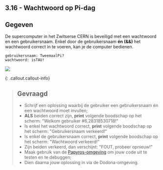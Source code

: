 ## 3.16 - Wachtwoord op Pi-dag

## Gegeven

De supercomputer in het Zwitserse CERN is beveiligd met een wachtwoord en een gebruikersnaam. 
Enkel door de gebruikersnaam **én (&&)** het wachtwoord correct in te voeren, kan je de computer bedienen.

```
gebruikersnaam: TweemaalPi?
wachtwoord: isTAU!
```

<img src="https://cdn.mos.cms.futurecdn.net/r54xYPhTCu342XKUHLFCiU.jpg"/>

{: .callout.callout-info}
> ## Gevraagd
> * Schrijf een oplossing waarbij de gebruiker een gebruikersnaam én een wachtwoord moet invullen;
> * **ALS** beiden correct zijn, **print** volgende boodschap op het scherm: "Welkom gebruiker #6.28318530718!" 
> * Is enkel het wachtwoord correct, **print** volgende boodschap op het scherm: "Gebruikersnaam verkeerd!"
> * Is enkel de gebruikersnaam correct, **print** volgende boodschap op het scherm: "Wachtwoord verkeerd!" 
> * Zijn beiden verkeerd, dan verschijnt: "FOUT, probeer opnieuw!" 
> * Maak gebruik van de [Papyros-omgeving](https://papyros.dodona.be/?locale=nl&language=JavaScript) om jouw code uit te testen en te debuggen;
> * Dien daarna jouw oplossing in via de Dodona-omgeving. 
